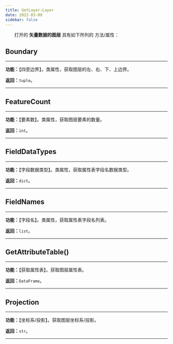 ```yaml
---
title: GetLayer:Layer
date: 2022-03-09
sidebar: false
---
```


&emsp;　打开的 **矢量数据的图层** 具有如下所列的 方法/属性：

## **Boundary**

---

**功能：**【四至边界】。类属性，获取图层的左、右、下、上边界。

**返回：**`tuple`。

---

## **FeatureCount**

---

**功能：**【要素数】。类属性，获取图层要素的数量。

**返回：**`int`。

---

## **FieldDataTypes**

---

**功能：**【字段数据类型】。类属性，获取属性表字段名数据类型。

**返回：**`dict`。

---

## **FieldNames**

---

**功能：**【字段名】。类属性，获取属性表字段名列表。

**返回：**`list`。

---

## **GetAttributeTable**()

---

**功能：**【获取属性表】。获取图层属性表。

**返回：**`DataFrame`。

---

## **Projection**

---

**功能：**【坐标系/投影】。获取图层坐标系/投影。

**返回：**`str`。

---

